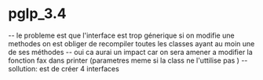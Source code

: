 # pglp_3.4

--    le probleme est que l'interface est trop génerique si on modifie une methodes on est obliger de recompiler toutes les classes ayant au moin une de ses méthodes 
--    oui ca aurai un impact car on sera amener a modifier la fonction fax dans printer (parametres meme si la class ne l'uttilise pas )
--    sollution: est de créer 4 interfaces 
